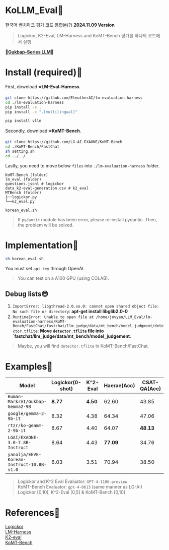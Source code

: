 # KoLLM_Eval🥰
한국어 벤치마크 평가 코드 통합본(?) **2024.11.09 Version**  
> Logickor, K2-Eval, LM-Harness and KoMT-Bench 평가를 하나의 코드에서 실행
  
**🍚[Gukbap-Series LLM](https://huggingface.co/collections/HumanF-MarkrAI/gukbap-series-llm-66d32e5e8da15c515181b071)🍚**
  
# Install (required)🤩
First, download **⭐LM-Eval-Harness**.  
```bash
git clone https://github.com/EleutherAI/lm-evaluation-harness
cd ./lm-evaluation-harness
pip install -e .
pip install -e ".[multilingual]"

pip install vllm
```
  
Secondly, download **⭐KoMT-Bench**.
```bash
git clone https://github.com/LG-AI-EXAONE/KoMT-Bench
cd ./KoMT-Bench/FastChat
sh setting.sh
cd ../../
```
  
Lastly, you need to move below `files` into `./lm-evaluation-harness` folder.
```
KoMT-Bench (folder)
lm_eval (folder)
questions.jsonl # logickor
data_k2-eval-generation.csv # k2_eval
MTBench (folder)
├──logickor.py
└──k2_eval.py

korean_eval.sh
```

> If `pydantic` module has been error, please re-install pydantic. Then, the problem will be solved.
  
# Implementation🤩
```bash
sh korean_eval.sh
```
You must set `api key` through OpenAI.  
> You can test on a A100 GPU (using COLAB).

## Debug lists😎
1. `ImportError: libgthread-2.0.so.0: cannot open shared object file: No such file or directory`: **apt-get install libglib2.0-0**
2. `RuntimeError: Unable to open file at /home/jovyan/LLM_Eval/lm-evaluation-harness/KoMT-Bench/FastChat/fastchat/llm_judge/data/mt_bench/model_judgment/detector.tflite`: **Move `detector.tflite` file into `fastchat/llm_judge/data/mt_bench/model_judgement**.
> Maybe, you will find `detector.tflite` in KoMT-Bench/FastChat.
   
# Examples🤩
| Model | Logickor(0-shot) | K^2-Eval | Haerae(Acc) | CSAT-QA(Acc) | kmmlu(Acc) | KoMT-Bench |
| ------------- | ------------- | ------------- | ------------- | ------------- | ------------- | ------------- |
| `Human-MarkrAI/Gukbap-Gemma2-9B` | **8.77** | **4.50** | 62.60 | 43.85 | **46.46** | NaN |
| `google/gemma-2-9b-it` | 8.32 | 4.38 | 64.34 | 47.06 | 42.51 | NaN |
| `rtzr/ko-geamm-2-9b-it` | 8.67 | 4.40 | 64.07 | **48.13** | 44.75 | NaN |
| `LGAI/EXAONE-3.0-7.8B-Instruct` | 8.64 | 4.43 | **77.09** | 34.76 | 35.23 | NaN |
| `yanolja/EEVE-Korean-Instruct-10.8B-v1.0` | 6.03 | 3.51 | 70.94 | 38.50 | 41.99 | NaN |
  
> Logickor and K^2 Eval Evaluator: `GPT-4-1106-preview`  
> KoMT-Bench Evaluator: `gpt-4-0613` (same manner as LG-AI)  
> Logickor [0,10], K^2-Eval [0,5] & KoMT-Bench [0,10]
  
# References🌠
[Logickor](https://github.com/instructkr/LogicKor)  
[LM-Harness](https://github.com/EleutherAI/lm-evaluation-harness)  
[K2-eval](https://huggingface.co/datasets/HAERAE-HUB/K2-Eval)   
[KoMT-Bench](https://github.com/LG-AI-EXAONE/KoMT-Bench/tree/main)  
